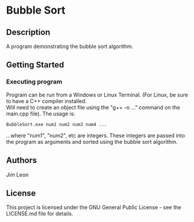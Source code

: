 # Bubble Sort

## Description

A program demonstrating the bubble sort algorithm.

## Getting Started

### Executing program

Program can be run from a Windows or Linux Terminal.  (For Linux, be sure to have a C++ compiler installed.  
Will need to create an object file using the "g++ -o ..." command on the main.cpp file).  The usage is:
```
BubbleSort.exe num1 num2 num3 num4 ...
```
...where "num1", "num2", etc are integers.  These integers are passed into the program as arguments and 
sorted using the bubble sort algorithm.

## Authors

Jim Leon

## License

This project is licensed under the GNU General Public License - see the LICENSE.md file for details.